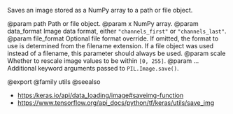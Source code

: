 Saves an image stored as a NumPy array to a path or file object.

@param path Path or file object.
@param x NumPy array.
@param data_format Image data format, either `"channels_first"` or
    `"channels_last"`.
@param file_format Optional file format override. If omitted, the format to
    use is determined from the filename extension. If a file object was
    used instead of a filename, this parameter should always be used.
@param scale Whether to rescale image values to be within `[0, 255]`.
@param ... Additional keyword arguments passed to `PIL.Image.save()`.

@export
@family utils
@seealso
+ <https:/keras.io/api/data_loading/image#saveimg-function>
+ <https://www.tensorflow.org/api_docs/python/tf/keras/utils/save_img>

